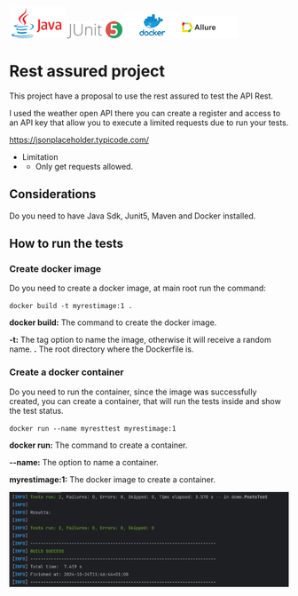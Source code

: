 <img src="images/java.png" alt="image" width= "100" height="auto" >
<img src="images/junit5.png" alt="image" width= "100" height="auto" >
<img src="images/docker.png" alt="image" width= "100" height="auto" >
<img src="images/allure.png" alt="image" width= "100" height="auto" >

# Rest assured project

This project have a proposal to use the rest assured to test the API Rest.

I used the weather open API there you can create a register and access to an API key that allow you to execute a limited requests due to run your tests.

https://jsonplaceholder.typicode.com/

* Limitation
* * Only get requests allowed.

## Considerations

Do you need to have Java Sdk, Junit5, Maven and Docker installed.


## How to run the tests

### Create docker image
Do you need to create a docker image, at main root run the command:

` docker build -t myrestimage:1 . `

**docker build:** The command to create the docker image.

**-t:** The tag option to name the image, otherwise it will receive a random name.
**.** The root directory where the Dockerfile is.

### Create a docker container
Do you need to run the container, since the image was successfully created, you can create a container, that will run the tests 
inside and show the test status.

`docker run --name myresttest myrestimage:1`

**docker run:** The command to create a container.

**--name:** The option to name a container.

**myrestimage:1:** The docker image to create a container.


<img src="images/Screenshot from 2024-10-24 12-03-59.png">
